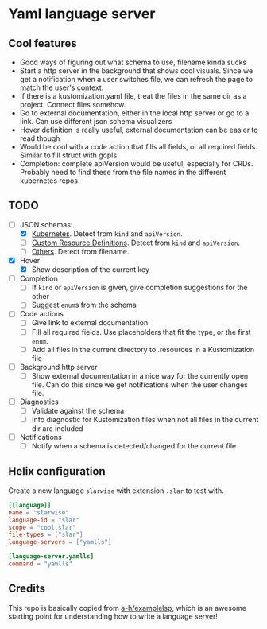 # Yaml language server

## Cool features

- Good ways of figuring out what schema to use, filename kinda sucks
- Start a http server in the background that shows cool visuals. Since we get a
  notification when a user switches file, we can refresh the page to match the
  user's context.
- If there is a kustomization.yaml file, treat the files in the same dir as a
  project. Connect files somehow.
- Go to external documentation, either in the local http server or go to a link.
  Can use different json schema visualizers
- Hover definition is really useful, external documentation can be easier to
  read though
- Would be cool with a code action that fills all fields, or all required
  fields. Similar to fill struct with gopls
- Completion: complete apiVersion would be useful, especially for CRDs. Probably
  need to find these from the file names in the different kubernetes repos.

## TODO

- [ ] JSON schemas:
  - [x] [Kubernetes](github.com/yannh/kubernetes-json-schema). Detect from
        `kind` and `apiVersion`.
  - [ ] [Custom Resource Definitions](github.com/datreeio/CRDs-catalog). Detect
        from `kind` and `apiVersion`.
  - [ ] [Others](json.schemastore.org). Detect from filename.
- [x] Hover
  - [x] Show description of the current key
- [ ] Completion
  - [ ] If `kind` or `apiVersion` is given, give completion suggestions for the
        other
  - [ ] Suggest `enum`s from the schema
- [ ] Code actions
  - [ ] Give link to external documentation
  - [ ] Fill all required fields. Use placeholders that fit the type, or the
        first `enum`.
  - [ ] Add all files in the current directory to .resources in a Kustomization
        file
- [ ] Background http server
  - [ ] Show external documentation in a nice way for the currently open file.
        Can do this since we get notifications when the user changes file.
- [ ] Diagnostics
  - [ ] Validate against the schema
  - [ ] Info diagnostic for Kustomization files when not all files in the
        current dir are included
- [ ] Notifications
  - [ ] Notify when a schema is detected/changed for the current file

## Helix configuration

Create a new language `slarwise` with extension `.slar` to test with.

```toml
[[language]]
name = "slarwise"
language-id = "slar"
scope = "cool.slar"
file-types = ["slar"]
language-servers = ["yamlls"]

[language-server.yamlls]
command = "yamlls"
```

## Credits

This repo is basically copied from
[a-h/examplelsp](https://github.com/a-h/examplelsp), which is an awesome
starting point for understanding how to write a language server!
